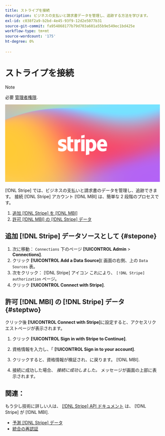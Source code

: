 ```yaml
---
title: ストライプを接続
description: ビジネスの支払いと請求書データを管理し、追跡する方法を学びます。
exl-id: c038f2a9-b2bd-4e45-93f9-12d2e5077b31
source-git-commit: fa954868177b79d703a601a55b9e549ec1bd425e
workflow-type: tm+mt
source-wordcount: '175'
ht-degree: 0%

---
```


# ストライプを接続

>[!NOTE]
>
>必要 [管理者権限](../../../administrator/user-management/user-management.md).

![](../../../assets/stripe-logo.png)

[!DNL Stripe] では、ビジネスの支払いと請求書のデータを管理し、追跡できます。 接続 [!DNL Stripe] アカウント [!DNL MBI] は、簡単な 2 段階のプロセスです。

1. [追加 [!DNL Stripe] を [!DNL MBI]](#stepone)
1. [許可 [!DNL MBI] の [!DNL Stripe] データ](#steptwo)

## 追加 [!DNL Stripe] データソースとして {#stepone}

1. 次に移動： `Connections` 下のページ **[!UICONTROL Admin** > **Connections]**.
1. クリック **[!UICONTROL Add a Data Source]**( 画面の右側、上の `Data Sources` 表。
1. 次をクリック： [!DNL Stripe] アイコン これにより、 `[!DNL Stripe] authorization` ページ。
1. クリック **[!UICONTROL Connect with Stripe]**.

## 許可 [!DNL MBI] の [!DNL Stripe] データ {#steptwo}

クリック後 **[!UICONTROL Connect with Stripe]**&#x200B;に設定すると、アクセスリクエストページが表示されます。

1. クリック **[!UICONTROL Sign in with Stripe to Continue]**.

1. 資格情報を入力し、「 **[!UICONTROL Sign in to your account]**.

1. クリックすると、資格情報が検証され、に戻ります。 [!DNL MBI].

1. 接続に成功した場合、 *接続に成功しました。* メッセージが画面の上部に表示されます。

## 関連：

もう少し技術に詳しい人は、 [[!DNL Stripe] API ドキュメント](https://stripe.com/docs/api) は、 [!DNL Stripe] が [!DNL MBI].

* [予測 [!DNL Stripe] データ](../integrations/stripe-data.md)
* [統合の再認証](https://experienceleague.adobe.com/docs/commerce-knowledge-base/kb/how-to/mbi-reauthenticating-integrations.html?lang=en)
